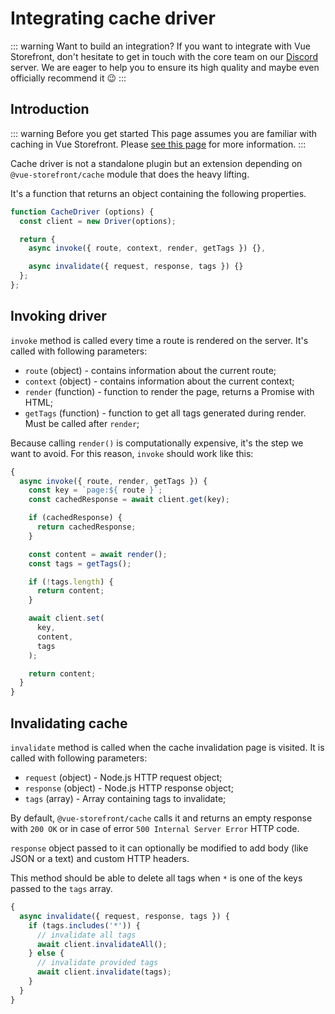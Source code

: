 # Integrating cache driver

::: warning Want to build an integration?
If you want to integrate with Vue Storefront, don't hesitate to get in touch with the core team on our [Discord](https://discord.vuestorefront.io/) server. We are eager to help you to ensure its high quality and maybe even officially recommend it 😉
:::

## Introduction

::: warning Before you get started
This page assumes you are familiar with caching in Vue Storefront. Please [see this page](../advanced/ssr-cache.md) for more information.
:::

Cache driver is not a standalone plugin but an extension depending on `@vue-storefront/cache` module that does the heavy lifting.

It's a function that returns an object containing the following properties.

```javascript
function CacheDriver (options) {
  const client = new Driver(options);

  return {
    async invoke({ route, context, render, getTags }) {},

    async invalidate({ request, response, tags }) {}
  };
};
```

## Invoking driver

`invoke` method is called every time a route is rendered on the server. It's called with following parameters:

* `route` (object) - contains information about the current route;
* `context` (object) - contains information about the current context;
* `render` (function) - function to render the page, returns a Promise with HTML;
* `getTags` (function) - function to get all tags generated during render. Must be called after `render`;

Because calling `render()` is computationally expensive, it's the step we want to avoid. For this reason, `invoke` should work like this:

```javascript
{
  async invoke({ route, render, getTags }) {
    const key = `page:${ route }`;
    const cachedResponse = await client.get(key);

    if (cachedResponse) {
      return cachedResponse;
    }

    const content = await render();
    const tags = getTags();

    if (!tags.length) {
      return content;
    }

    await client.set(
      key,
      content,
      tags
    );

    return content;
  }
}
```

## Invalidating cache

`invalidate` method is called when the cache invalidation page is visited. It is called with following parameters:

* `request` (object) - Node.js HTTP request object;
* `response` (object) - Node.js HTTP response object;
* `tags` (array) - Array containing tags to invalidate;

By default, `@vue-storefront/cache` calls it and returns an empty response with `200 OK` or in case of error `500 Internal Server Error` HTTP code.

`response` object passed to it can optionally be modified to add body (like JSON or a text) and custom HTTP headers.

This method should be able to delete all tags when `*` is one of the keys passed to the `tags` array.

```javascript
{
  async invalidate({ request, response, tags }) {
    if (tags.includes('*')) {
      // invalidate all tags
      await client.invalidateAll();
    } else {
      // invalidate provided tags
      await client.invalidate(tags);
    }
  }
}
```
